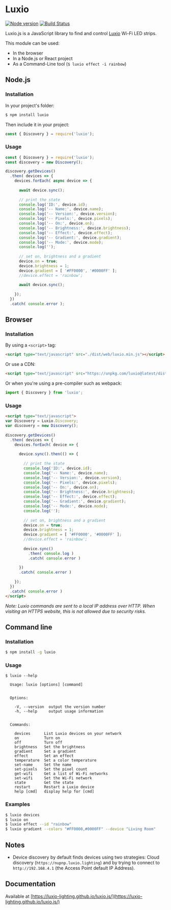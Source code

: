 # Luxio

[![Node version](https://img.shields.io/npm/v/luxio.svg)](https://www.npmjs.com/package/luxio) [![Build Status](https://travis-ci.org/luxio-lighting/luxio.js.svg?branch=master)](https://travis-ci.org/luxio-lighting/luxio.js)

Luxio.js is a JavaScript library to find and control [Luxio](https://luxio.lighting) Wi-Fi LED strips.

This module can be used:

* In the browser
* In a Node.js or React project
* As a Command-Line tool (`$ luxio effect -i rainbow`)

## Node.js

### Installation

In your project's folder:

```bash
$ npm install luxio
```

Then include it in your project:

```javascript
const { Discovery } = require('luxio');
```

### Usage

```javascript
const { Discovery } = require('luxio');
const discovery = new Discovery();

discovery.getDevices()
  .then( devices => {
    devices.forEach( async device => {
      
      await device.sync();
      
      // print the state
      console.log('ID:', device.id);
      console.log('-- Name:', device.name);
      console.log('-- Version:', device.version);
      console.log('-- Pixels:', device.pixels);
      console.log('-- On:', device.on);
      console.log('-- Brightness:', device.brightness);
      console.log('-- Effect:', device.effect);
      console.log('-- Gradient:', device.gradient);
      console.log('-- Mode:', device.mode);
      console.log('');
      
      // set on, brightness and a gradient
      device.on = true;
      device.brightness = 1;
      device.gradient = [ '#FF0000', '#0000FF' ];
      //device.effect = 'rainbow';
      
      await device.sync();
      
    });
  })
  .catch( console.error );
```

## Browser

### Installation

By using a `<script>` tag:

```html
<script type="text/javascript" src="./dist/web/luxio.min.js"></script>
```

Or use a CDN:

```html
<script type="text/javascript" src="https://unpkg.com/luxio@latest/dist/web/luxio.min.js"></script>
```

Or when you're using a pre-compiler such as webpack:

```javascript
import { Discovery } from 'luxio';
```

### Usage

```html
<script type="text/javascript">
var Discovery = Luxio.Discovery;
var discovery = new Discovery();
  
discovery.getDevices()
  .then( devices => {
    devices.forEach( device => {
      
      device.sync().then(() => {
      
        // print the state
        console.log('ID:', device.id);
        console.log('-- Name:', device.name);
        console.log('-- Version:', device.version);
        console.log('-- Pixels:', device.pixels);
        console.log('-- On:', device.on);
        console.log('-- Brightness:', device.brightness);
        console.log('-- Effect:', device.effect);
        console.log('-- Gradient:', device.gradient);
        console.log('-- Mode:', device.mode);
        console.log('');
        
        // set on, brightness and a gradient
        device.on = true;
        device.brightness = 1;
        device.gradient = [ '#FF0000', '#0000FF' ];
        //device.effect = 'rainbow';
        
        device.sync()
          .then( console.log )
          .catch( console.error )
      
      })
      .catch( console.error )
      
    });
  })
  .catch( console.error )
</script>
```

*Note: Luxio commands are sent to a local IP address over HTTP. When visiting an HTTPS website, this is not allowed due to security risks.*

## Command line

### Installation

```bash
$ npm install -g luxio
```

### Usage
```
$ luxio --help

  Usage: luxio [options] [command]


  Options:

    -V, --version  output the version number
    -h, --help     output usage information


  Commands:

    devices      List Luxio devices on your network
    on           Turn on
    off          Turn off
    brightness   Set the brightness
    gradient     Set a gradient
    effect       Set an effect
    temperature  Set a color temperature
    set-name     Set the name
    set-pixels   Set the pixel count
    get-wifi     Get a list of Wi-Fi networks
    set-wifi     Set the Wi-Fi network
    state        Get the state
    restart      Restart a Luxio device
    help [cmd]   display help for [cmd]
```

### Examples

```bash
$ luxio devices
$ luxio on
$ luxio effect --id "rainbow"
$ luxio gradient --colors "#FF0000,#0000FF" --device "Living Room"
```

## Notes

* Device discovery by default finds devices using two strategies: Cloud discovery (`https://nupnp.luxio.lighting`) and by trying to connect to `http://192.168.4.1` (the Access Point default IP Address).

## Documentation
Available at [https://luxio-lighting.github.io/luxio.js/](https://luxio-lighting.github.io/luxio.js/)
